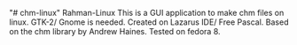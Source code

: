 "# chm-linux" 
Rahman-Linux This is a GUI application to make chm files on linux. GTK-2/ Gnome is needed. Created on Lazarus IDE/ Free Pascal. Based on the chm library by Andrew Haines.
Tested on fedora 8.